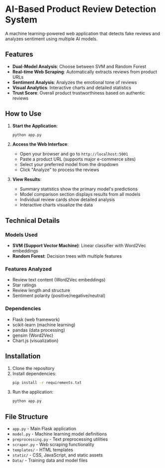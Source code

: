 # AI-Based Product Review Detection System

A machine learning-powered web application that detects fake reviews and analyzes sentiment using multiple AI models.

## Features

- **Dual-Model Analysis**: Choose between SVM and Random Forest
- **Real-time Web Scraping**: Automatically extracts reviews from product URLs
- **Sentiment Analysis**: Analyzes the emotional tone of reviews
- **Visual Analytics**: Interactive charts and detailed statistics
- **Trust Score**: Overall product trustworthiness based on authentic reviews

## How to Use

1. **Start the Application**:
   ```bash
   python app.py
   ```

2. **Access the Web Interface**:
   - Open your browser and go to `http://localhost:5001`
   - Paste a product URL (supports major e-commerce sites)
   - Select your preferred model from the dropdown
   - Click "Analyze" to process the reviews

3. **View Results**:
   - Summary statistics show the primary model's predictions
   - Model comparison section displays results from all models
   - Individual review cards show detailed analysis
   - Interactive charts visualize the data

## Technical Details

### Models Used
- **SVM (Support Vector Machine)**: Linear classifier with Word2Vec embeddings
- **Random Forest**: Decision trees with multiple features

### Features Analyzed
- Review text content (Word2Vec embeddings)
- Star ratings
- Review length and structure
- Sentiment polarity (positive/negative/neutral)

### Dependencies
- Flask (web framework)
- scikit-learn (machine learning)
- pandas (data processing)
- gensim (Word2Vec)
- Chart.js (visualization)

## Installation

1. Clone the repository
2. Install dependencies:
   ```bash
   pip install -r requirements.txt
   ```
3. Run the application:
   ```bash
   python app.py
   ```

## File Structure

- `app.py` - Main Flask application
- `model.py` - Machine learning model definitions
- `preprocessing.py` - Text preprocessing utilities
- `scraper.py` - Web scraping functionality
- `templates/` - HTML templates
- `static/` - CSS, JavaScript, and static assets
- `Data/` - Training data and model files
